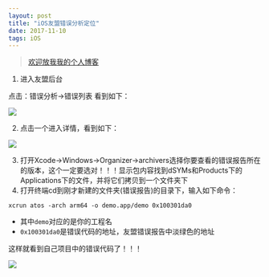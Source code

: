 ```yaml
---
layout: post
title: "iOS友盟错误分析定位"
date: 2017-11-10 
tags: iOS
---
```


> [欢迎放我我的个人博客](http://www.cenzhijun.top/)

1. 进入友盟后台

点击：错误分析->错误列表
看到如下：

![](http://otogtitz7.bkt.clouddn.com/2017-11-10-crash01.png)

2. 点击一个进入详情，看到如下：

![](http://otogtitz7.bkt.clouddn.com/2017-11-10-crash02.png)

3. 打开Xcode->Windows->Organizer->archivers选择你要查看的错误报告所在的版本，这个一定要选对！！！显示包内容找到dSYMs和Products下的Applications下的文件，并将它们拷贝到一个文件夹下
4. 打开终端cd到刚才新建的文件夹(错误报告)的目录下，输入如下命令：


```
xcrun atos -arch arm64 -o demo.app/demo 0x100301da0
```

* 其中`demo`对应的是你的工程名
* `0x100301da0`是错误代码的地址，友盟错误报告中淡绿色的地址

这样就看到自己项目中的错误代码了！！！

![](http://otogtitz7.bkt.clouddn.com/2017-11-10-crash03.png)

